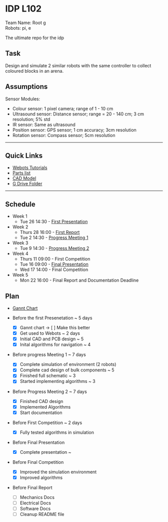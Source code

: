 # IDP L102
Team Name: Root g \
Robots: pi, e

The ultimate repo for the idp

## Task
Design and simulate 2 similar robots with the same controller to collect coloured blocks in an arena.


## Assumptions

Sensor Modules:
- Colour sensor: 1 pixel camera; range of 1 - 10 cm
- Ultrasound sensor: Distance sensor; range = 20 - 140 cm; 3 cm resolution; 5% std
- IR sensor: Same as ultrasound
- Position sensor: GPS sensor; 1 cm accuracy; 3cm resolution
- Rotation sensor: Compass sensor; 5cm resolution


---
## Quick Links
- [Webots Tutorials](https://cyberbotics.com/doc/guide/tutorials)
- [Parts list](https://www.vle.cam.ac.uk/pluginfile.php/19716321/mod_resource/content/0/Tools%20and%20Parts%20List%20Rev%202.0.pdf)
- [CAD Model](https://drive.google.com/drive/folders/1H2YYnImyA4o20oNFYkEqHbo80u9imQ9U?usp=sharing)
- [G Drive Folder](https://drive.google.com/drive/folders/1ipIikCvn5a5h6eHkmM2m4k-qFC2ZiWPo)

 

---
## Schedule
- Week 1
  - Tue 26 14:30 - [First Presentation](https://docs.google.com/presentation/d/1Jz8pw5dtujUt2GG7nFzDspJj2hsbr5QpLF5pbWbA2lo)
- Week 2
  - Thurs 28 16:00 - [First Report](https://docs.google.com/presentation/d/1Jz8pw5dtujUt2GG7nFzDspJj2hsbr5QpLF5pbWbA2lo)
  - Tue 2 14:30 - [Progress Meeting 1](https://docs.google.com/presentation/d/1rXteifI9VppYjKGW0S_Uu-YhoCQ_Fu2L5HWq04Rq7eM)
- Week 3
  - Tue 9 14:30 - [Progress Meeting 2](https://docs.google.com/presentation/d/10YraGNGObi2IVQ-5OzObUJLeiZdhKT9rYpSfk6eRZUg)
- Week 4
  - Thurs 11 09:00 - First Competition
  - Tue 16 09:00 - [Final Presentation](https://docs.google.com/presentation/d/1EIgQiFh6fY0tn3hVZZiFkF7x_DoJgEBwd8sGT5k-Sp4)
  - Wed 17 14:00 - Final Competition
- Week 5
  - Mon 22 16:00 - Final Report and Documentation Deadline

## Plan
- [Gannt Chart](https://docs.google.com/spreadsheets/d/1-Yt5QpvAf2re6IKUbvELp7eMGsR5QatMflTM9JjYLDc)

- Before the first Presenetation ~ 5 days
  - [x] Gannt chart -> [ ] Make this better
  - [x] Get used to Webots ~ 2 days
  - [x] Initial CAD and PCB design ~ 5
  - [x] Inital algorithms for navigation ~ 4
- Before progress Meeting 1 ~ 7 days
  - [x] Complete simulation of environment (2 robots)
  - [x] Complete cad design of bulk components ~ 5
  - [x] Finished full schematic ~ 3
  - [x] Started implementing algorithms ~ 3
- Before Progress Meeting 2 ~ 7 days
  - [x] Finished CAD design
  - [x] Implemented Algorithms
  - [x] Start documentation
- Before First Competition ~ 2 days
  - [x] Fully tested algorithms in simulation
- Before Final Presentation
  - [x] Complete presentation ~ 
- Before Final Competition
  - [x] Improved the simulation environment
  - [x] Improved algorithms
- Before Final Report
  - [ ] Mechanics Docs
  - [ ] Electrical Docs
  - [ ] Software Docs
  - [ ] Cleanup README file